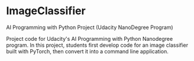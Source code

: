 # ImageClassifier
AI Programming with Python Project (Udacity NanoDegree Program)

Project code for Udacity's AI Programming with Python Nanodegree program. In this project, students first develop code for an image classifier built with PyTorch, then convert it into a command line application.
